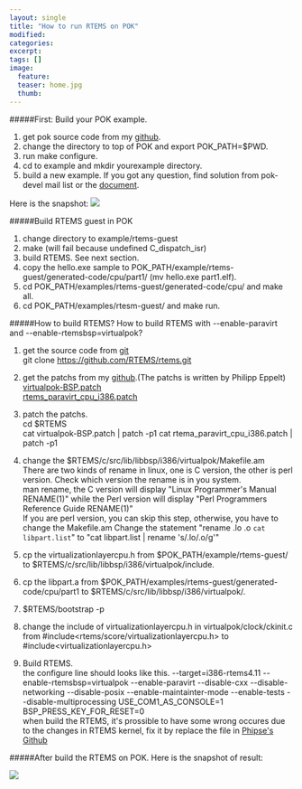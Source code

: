 ```yaml
---
layout: single
title: "How to run RTEMS on POK"
modified:
categories: 
excerpt:
tags: []
image:
  feature:
  teaser: home.jpg
  thumb:
---
```

#####First: Build your POK example.
1. get pok source code from my <a href="https://github.com/HuaiYuSched/rtems_GSoC/tree/master/pok">github</a>.
2. change the directory to top of POK and export POK_PATH=$PWD.
3. run make configure.
4. cd to example and mkdir yourexample directory.
5. build a new example. If you got any question, find solution from pok-devel mail list or the <a href="http://download.tuxfamily.org/pok/snapshots/pok-userguide-current.pdf">document</a>. 

Here is the snapshot:
![]({{site.img_url}}/myexample.png)


#####Build RTEMS guest in POK
1. change directory to example/rtems-guest
2. make (will fail because undefined C_dispatch_isr)
3. build RTEMS. See next section.
4. copy the hello.exe sample to POK_PATH/example/rtems-guest/generated-code/cpu/part1/ (mv hello.exe part1.elf).
5. cd POK_PATH/examples/rtems-guest/generated-code/cpu/ and make all.
6. cd POK_PATH/examples/rtesm-guest/ and make run.


#####How to build RTEMS?
How to build RTEMS with --enable-paravirt and --enable-rtemsbsp=virtualpok?
 
1. get the source code from <a href="https://github.com/RTEMS/rtems.git">git</a>   
git clone https://github.com/RTEMS/rtems.git
 
2. get the patchs from my <a href="https://github.com/HuaiYuSched/rtems_GSoC">github</a>.(The patchs is written by Philipp Eppelt)  
<a href="https://github.com/HuaiYuSched/rtems_GSoC/blob/master/virtualpok-BSP.patch">virtualpok-BSP.patch</a>   
[rtems_paravirt_cpu_i386.patch](https://github.com/HuaiYuSched/rtems_GSoC/blob/master/rtems_paravirt_cpu_i386.patch)
 
3. patch the patchs.   
cd $RTEMS   
cat virtualpok-BSP.patch | patch -p1
cat rtema_paravirt_cpu_i386.patch | patch -p1
 
4. change the $RTEMS/c/src/lib/libbsp/i386/virtualpok/Makefile.am   
There are two kinds of  rename in linux, one is C version, the other is perl version. Check which version the rename is in you system.   
man rename, the C version will display "Linux Programmer's Manual RENAME(1)" while the Perl version will display "Perl Programmers Reference Guide RENAME(1)"   
If you are perl version, you can skip this step, otherwise, you have to change the Makefile.am
Change the statement "rename .lo .o `cat libpart.list`" to "cat libpart.list | rename 's/\.lo/\.o/g'"
 
5. cp the virtualizationlayercpu.h from $POK_PATH/example/rtems-guest/ to $RTEMS/c/src/lib/libbsp/i386/virtualpok/include. 

6. cp the libpart.a from $POK_PATH/examples/rtems-guest/generated-code/cpu/part1 to $RTEMS/c/src/lib/libbsp/i386/virtualpok/.

7. $RTEMS/bootstrap -p
 
8. change the include of virtualizationlayercpu.h in virtualpok/clock/ckinit.c from #include<rtems/score/virtualizationlayercpu.h> to #include<virtualizationlayercpu.h>
	
9. Build RTEMS.   
the configure line should looks like this.
--target=i386-rtems4.11 --enable-rtemsbsp=virtualpok --enable-paravirt
--disable-cxx --disable-networking --disable-posix
--enable-maintainter-mode --enable-tests --disable-multiprocessing
USE_COM1_AS_CONSOLE=1 BSP_PRESS_KEY_FOR_RESET=0   
when build the RTEMS, it's prossible to have some wrong occures due to the changes in RTEMS kernel, fix it by replace the file in [Phipse's Github](https://github.com/phipse/rtems)


#####After build the RTEMS on POK.
Here is the snapshot of result:  

![]({{site.img_url}}/RTEMSonPOK.png)
